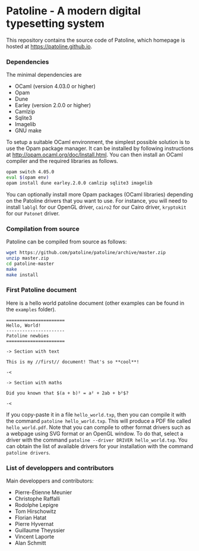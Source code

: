 Patoline - A modern digital typesetting system
==============================================

This repository contains the source code of Patoline, which homepage is hosted
at https://patoline.github.io.

### Dependencies

The minimal dependencies are
 - OCaml (version 4.03.0 or higher)
 - Opam
 - Dune
 - Earley (version 2.0.0 or higher)
 - Camlzip
 - Sqlite3
 - Imagelib
 - GNU make

To setup a suitable OCaml environment, the simplest possible solution is to
use the Opam package manager. It can be installed by following instructions
at http://opam.ocaml.org/doc/Install.html. You can then install an OCaml
compiler and the required libraries as follows.

```bash
opam switch 4.05.0
eval $(opam env)
opam install dune earley.2.0.0 camlzip sqlite3 imagelib
```

You can optionally install more Opam packages (OCaml libraries) depending
on the Patoline drivers that you want to use. For instance, you will need
to install ``lablgl`` for our OpenGL driver, ``cairo2`` for our Cairo
driver, ``kryptokit`` for our ``Patonet`` driver.

### Compilation from source

Patoline can be compiled from source as follows:

```bash
wget https://github.com/patoline/patoline/archive/master.zip
unzip master.zip
cd patoline-master
make
make install
```

### First Patoline document

Here is a hello world patoline document (other examples can be found in the
`examples` folder).

```
======================
Hello, World!
----------------------
Patoline newbies
======================

-> Section with text

This is my //first// document! That's so **cool**!

-<

-> Section with maths

Did you known that $(a + b)² = a² + 2ab + b²$?

-<
```
If you copy-paste it in a file ``hello_world.txp``, then you can compile it
with the command ``patoline hello_world.txp``. This will produce a PDF file
called ``hello_world.pdf``. Note that you can compile to other format drivers
such as a webpage using SVG format or an OpenGL window. To do that, select
a driver with the command ``patoline --driver DRIVER hello_world.txp``. You
can obtain the list of available drivers for your installation with the
command ``patoline drivers``.

### List of developpers and contributors

Main developpers and contributors:
 - Pierre-Étienne Meunier
 - Christophe Raffalli
 - Rodolphe Lepigre
 - Tom Hirschowitz
 - Florian Hatat
 - Pierre Hyvernat
 - Guillaume Theyssier
 - Vincent Laporte
 - Alan Schmitt
